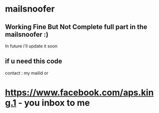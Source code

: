 # mailsnoofer
## Working Fine But Not Complete full part in the mailsnoofer :) 

In future i'll update it soon 

## if u need this code

contact : my mailid or



# https://www.facebook.com/aps.king.1 - you inbox to me 


